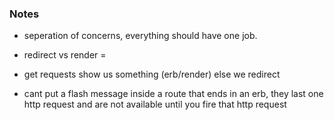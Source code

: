 ### Notes
- seperation of concerns, everything should have one job.
- redirect vs render =  

- get requests show us something (erb/render) else we redirect

- cant put a flash message inside a route that ends in an erb, they last one http request and are not available until you fire that http request 